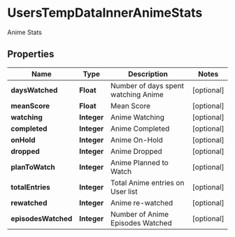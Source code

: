 

# UsersTempDataInnerAnimeStats

Anime Stats

## Properties

| Name | Type | Description | Notes |
|------------ | ------------- | ------------- | -------------|
|**daysWatched** | **Float** | Number of days spent watching Anime |  [optional] |
|**meanScore** | **Float** | Mean Score |  [optional] |
|**watching** | **Integer** | Anime Watching |  [optional] |
|**completed** | **Integer** | Anime Completed |  [optional] |
|**onHold** | **Integer** | Anime On-Hold |  [optional] |
|**dropped** | **Integer** | Anime Dropped |  [optional] |
|**planToWatch** | **Integer** | Anime Planned to Watch |  [optional] |
|**totalEntries** | **Integer** | Total Anime entries on User list |  [optional] |
|**rewatched** | **Integer** | Anime re-watched |  [optional] |
|**episodesWatched** | **Integer** | Number of Anime Episodes Watched |  [optional] |



